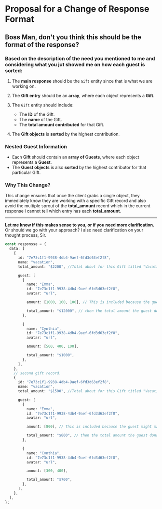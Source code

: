 # Proposal for a Change of Response Format

## Boss Man, don't you think this should be the format of the response?

### Based on the description of the need you mentioned to me and considering what you jut showed me on how each guest is sorted:

1. The **main response** should be the `Gift` entity since that is what we are working on.
2. The **Gift entry** should be an **array**, where each object represents a **Gift**.
3. The `Gift` entity should include:

   - The **ID** of the Gift.
   - The **name** of the Gift.
   - The **total amount contributed** for that Gift.

4. The **Gift objects** is  **sorted** by the highest contribution.

### Nested Guest Information

- Each **Gift** should contain an **array of Guests**, where each object represents a **Guest**.
- The **Guest objects** is also **sorted** by the highest contributor for that particular Gift.

### Why This Change?

This change ensures that once the client grabs a single object, they immediately know they are working with a specific Gift record and also avoid the multiple sprout of the **total_amount** record which in the current response i cannot tell which entry has each **total_amount**.

---

**Let me know if this makes sense to you, or if you need more clarification.**  
Or should we go with your approach? I also need clarification on your thought process, Sir.

```ts
const responsse = {
  data: [
    {
      id: "7e73c1f1-9938-4db4-9aef-6fd3d63ef2f8",
      name: "vacation",
      total_amount: "$2200", //Total about for this Gift titled "Vacation"

      guest: [
        {
          name: "Emma",
          id: "7e73c1f1-9938-4db4-9aef-6fd3d63ef2f8",
          avatar: "url",

          amount: [1000, 100, 100], // This is included because the guest might make multiple donations and the client may wanna see how the donations were made maybe display them or any thing he needs it for.

          total_amount: "$12000", // then the total amount the guest donated
        },

        {
          name: "Cynthia",
          id: "7e73c1f1-9938-4db4-9aef-6fd3d63ef2f8",
          avatar: "url",

          amount: [500, 400, 100],

          total_amount: "$1000",
        },
      ],
    },
    // second gift record.
    {
      id: "7e73c1f1-9938-4db4-9aef-6fd3d63ef2f8",
      name: "vacation",
      total_amount: "$1500", //Total about for this Gift titled "Vacation"

      guest: [
        {
          name: "Emma",
          id: "7e73c1f1-9938-4db4-9aef-6fd3d63ef2f8",
          avatar: "url",

          amount: [800], // This is included because the guest might make multiple donations and the client may wanna see how the donations were made maybe display them or any thing he needs it for.

          total_amount: "$800", // then the total amount the guest donated
        },

        {
          name: "Cynthia",
          id: "7e73c1f1-9938-4db4-9aef-6fd3d63ef2f8",
          avatar: "url",

          amount: [300, 400],

          total_amount: "$700",
        },
      ],
    },
  ],
};
```
